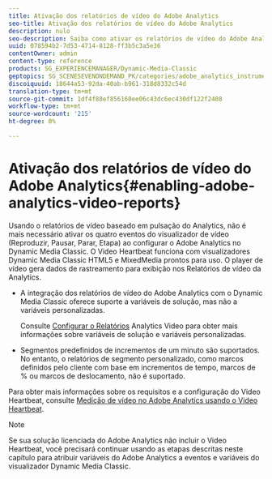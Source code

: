```yaml
---
title: Ativação dos relatórios de vídeo do Adobe Analytics
seo-title: Ativação dos relatórios de vídeo do Adobe Analytics
description: nulo
seo-description: Saiba como ativar os relatórios de vídeo do Adobe Analytics.
uuid: 078594b2-7d53-4714-8128-ff3b5c3a5e36
contentOwner: admin
content-type: reference
products: SG_EXPERIENCEMANAGER/Dynamic-Media-Classic
geptopics: SG_SCENESEVENONDEMAND_PK/categories/adobe_analytics_instrumentation_kit
discoiquuid: 18644a53-92da-40ab-b961-318d8332c54d
translation-type: tm+mt
source-git-commit: 1df4f88ef856160ee06c43dc6ec430df122f2408
workflow-type: tm+mt
source-wordcount: '215'
ht-degree: 0%

---
```



# Ativação dos relatórios de vídeo do Adobe Analytics{#enabling-adobe-analytics-video-reports}

Usando o relatórios de vídeo baseado em pulsação do Analytics, não é mais necessário ativar os quatro eventos do visualizador de vídeo (Reproduzir, Pausar, Parar, Etapa) ao configurar o Adobe Analytics no Dynamic Media Classic. O Video Heartbeat funciona com visualizadores Dynamic Media Classic HTML5 e MixedMedia prontos para uso. O player de vídeo gera dados de rastreamento para exibição nos Relatórios de vídeo da Analytics.

* A integração dos relatórios de vídeo do Adobe Analytics com o Dynamic Media Classic oferece suporte a variáveis de solução, mas não a variáveis personalizadas.

   Consulte [Configurar o Relatórios](https://microsite.omniture.com/t2/help/en_US/sc/appmeasurement/hbvideo/video_analytics_config.html) Analytics Video para obter mais informações sobre variáveis de solução e variáveis personalizadas.

* Segmentos predefinidos de incrementos de um minuto são suportados. No entanto, o relatórios de segmento personalizado, como marcos definidos pelo cliente com base em incrementos de tempo, marcos de % ou marcos de deslocamento, não é suportado.

Para obter mais informações sobre os requisitos e a configuração do Video Heartbeat, consulte [Medição de vídeo no Adobe Analytics usando o Video Heartbeat](https://microsite.omniture.com/t2/help/en_US/sc/appmeasurement/hbvideo/).

>[!NOTE]
>
>Se sua solução licenciada do Adobe Analytics não incluir o Video Heartbeat, você precisará continuar usando as etapas descritas neste capítulo para atribuir variáveis do Adobe Analytics a eventos e variáveis do visualizador Dynamic Media Classic.

